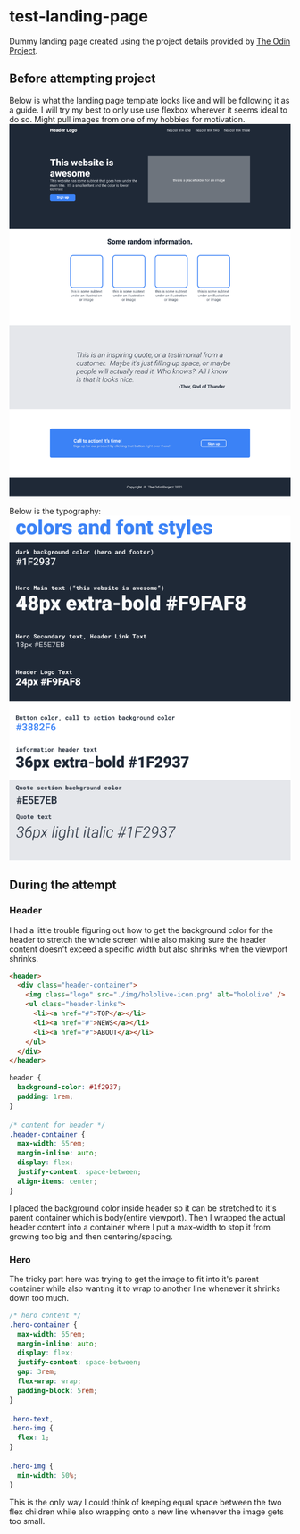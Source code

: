 # test-landing-page

Dummy landing page created using the project details provided by [The Odin Project](https://www.theodinproject.com/lessons/foundations-landing-page).

## Before attempting project

Below is what the landing page template looks like and will be following it as a guide. I will try my best to only use use flexbox wherever it seems ideal to do so. Might pull images from one of my hobbies for motivation.
![Template](./notes/01.png)

Below is the typography:
![Typography](./notes/02.png)

## During the attempt

### Header

I had a little trouble figuring out how to get the background color for the header to stretch the whole screen while also making sure the header content doesn't exceed a specific width but also shrinks when the viewport shrinks.

```html
<header>
  <div class="header-container">
    <img class="logo" src="./img/hololive-icon.png" alt="hololive" />
    <ul class="header-links">
      <li><a href="#">TOP</a></li>
      <li><a href="#">NEWS</a></li>
      <li><a href="#">ABOUT</a></li>
    </ul>
  </div>
</header>
```

```css
header {
  background-color: #1f2937;
  padding: 1rem;
}

/* content for header */
.header-container {
  max-width: 65rem;
  margin-inline: auto;
  display: flex;
  justify-content: space-between;
  align-items: center;
}
```

I placed the background color inside header so it can be stretched to it's parent container which is body(entire viewport). Then I wrapped the actual header content into a container where I put a max-width to stop it from growing too big and then centering/spacing.

### Hero

The tricky part here was trying to get the image to fit into it's parent container while also wanting it to wrap to another line whenever it shrinks down too much.

```css
/* hero content */
.hero-container {
  max-width: 65rem;
  margin-inline: auto;
  display: flex;
  justify-content: space-between;
  gap: 3rem;
  flex-wrap: wrap;
  padding-block: 5rem;
}

.hero-text,
.hero-img {
  flex: 1;
}

.hero-img {
  min-width: 50%;
}
```

This is the only way I could think of keeping equal space between the two flex children while also wrapping onto a new line whenever the image gets too small.
